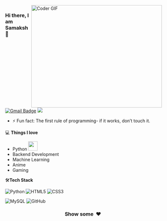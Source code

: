 <img align="right" src="https://github.com/rajaprerak/rajaprerak/blob/master/developer.gif" alt="Coder GIF" width="420" height="330">



### Hi there, I am Samaksh 👋

[![Gmail Badge](https://img.shields.io/badge/-samaksh-c14438?style=flat-square&logo=Gmail&logoColor=white&link=mailto:samakshpanwar66@gmail.com)](mailto:samakshpanwar66@gmail.com) ![](https://komarev.com/ghpvc/?username=samakshpanwar&color=blueviolet)


- ⚡ Fun fact: The first rule of programming- if it works, don’t touch it.

💻 **Things I love**
- Python <img src="https://media.giphy.com/media/WUlplcMpOCEmTGBtBW/giphy.gif" width="30"> 
- Backend Development 
- Machine Learning
- Anime
- Gaming





  
    
🛠**Tech Stack**

![Python](https://img.shields.io/badge/-Python-000000?style=flat&logo=python)
![HTML5](https://img.shields.io/badge/-HTML5-000000?style=flat&logo=HTML5)
![CSS3](https://img.shields.io/badge/-CSS3-000000?style=flat&logo=CSS3)


![MySQL](https://img.shields.io/badge/-MySQL-000000?style=flat&logo=MySQL)
![GitHub](https://img.shields.io/badge/-GitHub-000000?style=flat&logo=github&logoColor=FFFFFF)


<div align="center">
    <h3 align="center">Show some &nbsp;❤️&nbsp;</h3>
</div>
